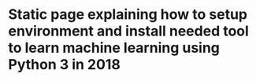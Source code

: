 # Static page explaining how to setup environment and install needed tool to learn machine learning using Python 3 in 2018

